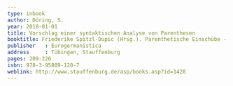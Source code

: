 ```yaml
---
type: inbook
author: Döring, S.
year: 2018-01-01
title: Vorschlag einer syntaktischen Analyse von Parenthesen
booktitle: Friederike Spitzl-Dupic (Hrsg.). Parenthetische Einschübe - Parenthèses
publisher   : Eurogermanistica
address     : Tübingen, Stauffenburg
pages: 209-226
isbn: 978-3-95809-120-7
weblink: http://www.stauffenburg.de/asp/books.asp?id=1428
---
```

